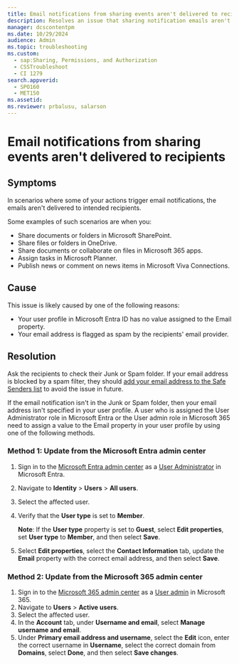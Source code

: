 ```yaml
---
title: Email notifications from sharing events aren't delivered to recipients
description: Resolves an issue that sharing notification emails aren't delivered to intended recipients. These emails can be triggered by sharing events in SharePoint, OneDrive, Microsoft 365 apps, by task assignment in Planner, or by publishing news or comments in Viva Connections.    
manager: dcscontentpm
ms.date: 10/29/2024
audience: Admin
ms.topic: troubleshooting
ms.custom: 
  - sap:Sharing, Permissions, and Authorization
  - CSSTroubleshoot
  - CI 1279
search.appverid: 
  - SPO160
  - MET150
ms.assetid: 
ms.reviewer: prbalusu, salarson
---
```


# Email notifications from sharing events aren't delivered to recipients

## Symptoms

In scenarios where some of your actions trigger email notifications, the emails aren't delivered to intended recipients.

Some examples of such scenarios are when you:

- Share documents or folders in Microsoft SharePoint.
- Share files or folders in OneDrive.
- Share documents or collaborate on files in Microsoft 365 apps.
- Assign tasks in Microsoft Planner.
- Publish news or comment on news items in Microsoft Viva Connections.

## Cause

This issue is likely caused by one of the following reasons:

- Your user profile in Microsoft Entra ID has no value assigned to the Email property.
- Your email address is flagged as spam by the recipients' email provider.

## Resolution

Ask the recipients to check their Junk or Spam folder. If your email address is blocked by a spam filter, they should [add your email address to the Safe Senders list](https://support.microsoft.com/office/add-recipients-of-my-email-messages-to-the-safe-senders-list-be1baea0-beab-4a30-b968-9004332336ce) to avoid the issue in future.

If the email notification isn't in the Junk or Spam folder, then your email address isn't specified in your user profile. A user who is assigned the User Administrator role in Microsoft Entra or the User admin role in Microsoft 365 need to assign a value to the Email property in your user profile by using one of the following methods.

### Method 1: Update from the Microsoft Entra admin center

1. Sign in to the [Microsoft Entra admin center](https://entra.microsoft.com/) as a [User Administrator](/entra/identity/role-based-access-control/permissions-reference#user-administrator) in Microsoft Entra.
1. Navigate to **Identity** > **Users** > **All users**.
1. Select the affected user.
1. Verify that the **User type** is set to **Member**.

   **Note**: If the **User type** property is set to **Guest**, select **Edit properties**, set **User type** to **Member**, and then select **Save**.
1. Select **Edit properties**, select the **Contact Information** tab, update the **Email** property with the correct email address, and then select **Save**.

### Method 2: Update from the Microsoft 365 admin center

1. Sign in to the [Microsoft 365 admin center](https://go.microsoft.com/fwlink/p/?linkid=2024339) as a [User admin](/microsoft-365/admin/add-users/about-admin-roles?view=o365-worldwide#commonly-used-microsoft-365-admin-center-roles&preserve-view=true) in Microsoft 365.
1. Navigate to **Users** > **Active users**.
1. Select the affected user.
1. In the **Account** tab, under **Username and email**, select **Manage username and email**.
1. Under **Primary email address and username**, select the **Edit** icon, enter the correct username in **Username**, select the correct domain from **Domains**, select **Done**, and then select **Save changes**.
